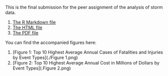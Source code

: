 This is the final submission for the peer assignment of the analysis of storm data.  
1. [The R Markdown file](./R_analysis.Rmd)  
2. [The HTML file](./R_analysis.html)  
3. [The PDF file](./R_analysis.pdf)

You can find the accompanied figures here:  

1. [Figure 1: Top 10 Highest Average Annual Cases of Fatalities and Injuries by Event Types](./Figure 1.png)
2. [Figure 2: Top 10 Highest Average Annual Cost in Millions of Dollars by Event Types](.Figure 2.png)